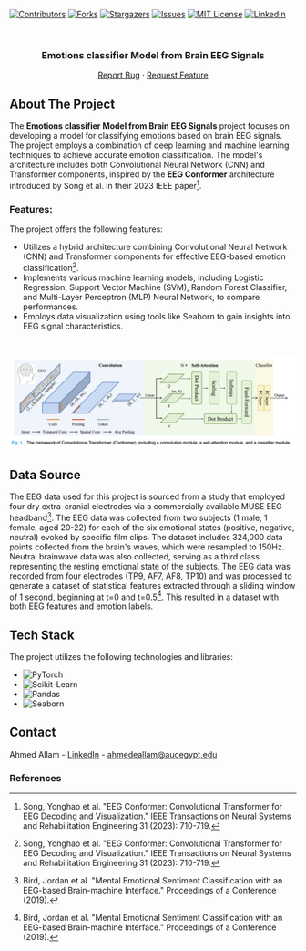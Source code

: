 <a name="readme-top"></a>


<!-- PROJECT SHIELDS -->
[![Contributors][contributors-shield]][contributors-url]
[![Forks][forks-shield]][forks-url]
[![Stargazers][stars-shield]][stars-url]
[![Issues][issues-shield]][issues-url]
[![MIT License][license-shield]][license-url]
[![LinkedIn][linkedin-shield]][linkedin-url]



<!-- PROJECT LOGO -->
<br />
<div align="center">

<h3 align="center">Emotions classifier Model from Brain EEG Signals </h3>

  <p align="center">
<!--     <a href="https://github.com/ahmed-alllam/Brain-EEG-Emotion-Classifier">View Demo</a> -->
<!--     · -->
    <a href="https://github.com/ahmed-alllam/Brain-EEG-Emotion-Classifier/issues">Report Bug</a>
    ·
    <a href="https://github.com/ahmed-alllam/Brain-EEG-Emotion-Classifier/issues">Request Feature</a>
  </p>
</div>


<!-- ABOUT THE PROJECT -->


## About The Project

The **Emotions classifier Model from Brain EEG Signals** project focuses on developing a model for classifying emotions based on brain EEG signals. The project employs a combination of deep learning and machine learning techniques to achieve accurate emotion classification. The model's architecture includes both Convolutional Neural Network (CNN) and Transformer components, inspired by the **EEG Conformer** architecture introduced by Song et al. in their 2023 IEEE paper[^1^].

### Features:

The project offers the following features:

- Utilizes a hybrid architecture combining Convolutional Neural Network (CNN) and Transformer components for effective EEG-based emotion classification[^1^].
- Implements various machine learning models, including Logistic Regression, Support Vector Machine (SVM), Random Forest Classifier, and Multi-Layer Perceptron (MLP) Neural Network, to compare performances.
- Employs data visualization using tools like Seaborn to gain insights into EEG signal characteristics.

<br />

![Conformer Architecture](src/EEG-Conformer-Architecture.png)


## Data Source

The EEG data used for this project is sourced from a study that employed four dry extra-cranial electrodes via a commercially available MUSE EEG headband[^2^]. The EEG data was collected from two subjects (1 male, 1 female, aged 20-22) for each of the six emotional states (positive, negative, neutral) evoked by specific film clips. The dataset includes 324,000 data points collected from the brain's waves, which were resampled to 150Hz. Neutral brainwave data was also collected, serving as a third class representing the resting emotional state of the subjects. The EEG data was recorded from four electrodes (TP9, AF7, AF8, TP10) and was processed to generate a dataset of statistical features extracted through a sliding window of 1 second, beginning at t=0 and t=0.5[^2^]. This resulted in a dataset with both EEG features and emotion labels.

## Tech Stack

The project utilizes the following technologies and libraries:

- ![PyTorch](https://img.shields.io/badge/PyTorch-EE4C2C?style=for-the-badge&logo=PyTorch&logoColor=white)
- ![Scikit-Learn](https://img.shields.io/badge/Scikit_Learn-F7931E?style=for-the-badge&logo=scikit-learn&logoColor=white)
- ![Pandas](https://img.shields.io/badge/Pandas-150458?style=for-the-badge&logo=pandas&logoColor=white)
- ![Seaborn](https://img.shields.io/badge/Seaborn-3776AB?style=for-the-badge&logo=seaborn&logoColor=white)

## Contact

Ahmed Allam - [LinkedIn][linkedin-url] - ahmedeallam@aucegypt.edu

### References

[^1^]: Song, Yonghao et al. "EEG Conformer: Convolutional Transformer for EEG Decoding and Visualization." IEEE Transactions on Neural Systems and Rehabilitation Engineering 31 (2023): 710-719.
[^2^]: Bird, Jordan et al. "Mental Emotional Sentiment Classification with an EEG-based Brain-machine Interface." Proceedings of a Conference (2019).



<!-- MARKDOWN LINKS & IMAGES -->
[contributors-shield]: https://img.shields.io/github/contributors/ahmed-alllam/Brain-EEG-Emotion-Classifier.svg?style=for-the-badge
[contributors-url]: https://github.com/ahmed-alllam/Brain-EEG-Emotion-Classifier/graphs/contributors
[forks-shield]: https://img.shields.io/github/forks/ahmed-alllam/Brain-EEG-Emotion-Classifier.svg?style=for-the-badge
[forks-url]: https://github.com/ahmed-alllam/Brain-EEG-Emotion-Classifier/network/members
[stars-shield]: https://img.shields.io/github/stars/ahmed-alllam/Brain-EEG-Emotion-Classifier.svg?style=for-the-badge
[stars-url]: https://github.com/ahmed-alllam/Brain-EEG-Emotion-Classifier/stargazers
[issues-shield]: https://img.shields.io/github/issues/ahmed-alllam/Brain-EEG-Emotion-Classifier.svg?style=for-the-badge
[issues-url]: https://github.com/ahmed-alllam/Brain-EEG-Emotion-Classifier/issues
[license-shield]: https://img.shields.io/github/license/ahmed-alllam/Brain-EEG-Emotion-Classifier.svg?style=for-the-badge
[license-url]: https://github.com/ahmed-alllam/Brain-EEG-Emotion-Classifier/blob/master/LICENSE.txt
[linkedin-shield]: https://img.shields.io/badge/-LinkedIn-black.svg?style=for-the-badge&logo=linkedin&colorB=555
[linkedin-url]: https://linkedin.com/in/ahmed-e-allam
[product-screenshot]: images/screenshot.png
